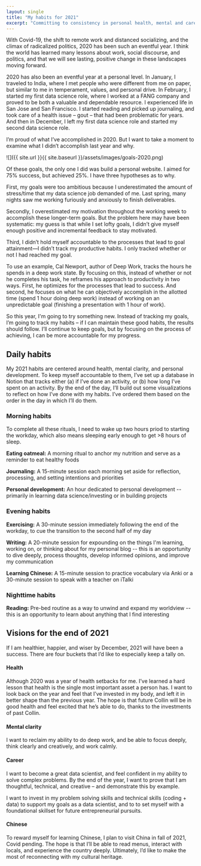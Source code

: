 ```yaml
---
layout: single
title: "My habits for 2021"
excerpt: "Committing to consistency in personal health, mental and career development, and learning Chinese"
---
```


With Covid-19, the shift to remote work and distanced socializing, and the climax of radicalized politics, 2020 has been such an eventful year. I think the world has learned many lessons about work, social discourse, and politics, and that we will see lasting, positive change in these landscapes moving forward.

2020 has also been an eventful year at a personal level. In January, I traveled to India, where I met people who were different from me on paper, but similar to me in temperament, values, and personal drive. In February, I started my first data science role, where I worked at a FANG company and proved to be both a valuable and dependable resource. I experienced life in San Jose and San Francisco. I started reading and picked up journaling, and took care of a health issue – gout – that had been problematic for years. And then in December, I left my first data science role and started my second data science role. 

I’m proud of what I’ve accomplished in 2020. But I want to take a moment to examine what I didn’t accomplish last year and why.

![]({{ site.url }}{{ site.baseurl }}/assets/images/goals-2020.png)

Of these goals, the only one I did was build a personal website. I aimed for 75% success, but achieved 25%. I have three hypotheses as to why. 

First, my goals were too ambitious because I underestimated the amount of stress/time that my data science job demanded of me. Last spring, many nights saw me working furiously and anxiously to finish deliverables.

Secondly, I overestimated my motivation throughout the working week to accomplish these longer-term goals. But the problem here may have been systematic: my guess is that while I set lofty goals, I didn’t give myself enough positive and incremental feedback to stay motivated. 

Third, I didn’t hold myself accountable to the processes that lead to goal attainment—I didn’t track my productive habits. I only tracked whether or not I had reached my goal. 

To use an example, Cal Newport, author of Deep Work, tracks the hours he spends in a deep work state. By focusing on this, instead of whether or not he completes his task, he reframes his approach to productivity in two ways. First, he optimizes for the processes that lead to success. And second, he focuses on what he can objectively accomplish in the allotted time (spend 1 hour doing deep work) instead of working on an unpredictable goal (finishing a presentation with 1 hour of work). 

So this year, I'm going to try something new. Instead of tracking my goals, I’m going to track my habits – if I can maintain these good habits, the results should follow. I’ll continue to keep goals, but by focusing on the process of achieving, I can be more accountable for my progress. 

## Daily habits

My 2021 habits are centered around health, mental clarity, and personal development. To keep myself accountable to them, I’ve set up a database in Notion that tracks either (a) if I’ve done an activity, or  (b) how long I’ve spent on an activity. By the end of the day, I’ll build out some visualizations to reflect on how I’ve done with my habits. I’ve ordered them based on the order in the day in which I’ll do them. 

### Morning habits

To complete all these rituals, I need to wake up two hours priod to starting the workday, which also means sleeping early enough to get >8 hours of sleep. 

**Eating oatmeal:** A morning ritual to anchor my nutrition and serve as a reminder to eat healthy foods

**Journaling:** A 15-minute session each morning set aside for reflection, processing, and setting intentions and priorities

**Personal development:** An hour dedicated to personal development -- primarily in learning data science/investing or in building projects


### Evening habits

**Exercising:** A 30-minute session immediately following the end of the workday, to cue the transition to the second half of my day 

**Writing:** A 20-minute session for expounding on the things I'm learning, working on, or thinking about for my personal blog -- this is an opportunity to dive deeply, process thoughts, develop informed opinions, and improve my communication

**Learning Chinese:** A 15-minute session to practice vocabulary via Anki or a 30-minute session to speak with a teacher on iTalki   

### Nighttime habits

**Reading:** Pre-bed routine as a way to unwind and expand my worldview -- this is an opportunity to learn about anything that I find interesting

## Visions for the end of 2021

If I am healthier, happier, and wiser by December, 2021 will have been a success. There are four buckets that I’d like to especially keep a tally on.

#### Health 

Although 2020 was a year of health setbacks for me. I’ve learned a hard lesson that health is the single most important asset a person has. I want to look back on the year and feel that I’ve invested in my body, and left it in better shape than the previous year. The hope is that future Collin will be in good health and feel excited that he’s able to do, thanks to the investments of past Collin. 

#### Mental clarity

I want to reclaim my ability to do deep work, and be able to focus deeply, think clearly and creatively, and work calmly. 

#### Career 

I want to become a great data scientist, and feel confident in my ability to solve complex problems. By the end of the year, I want to prove that I am thoughtful, technical, and creative – and demonstrate this by example. 

I want to invest in my problem solving skills and technical skills (coding + data) to support my goals as a data scientist, and to to set myself with a foundational skillset for future entrepreneurial pursuits. 

#### Chinese

To reward myself for learning Chinese, I plan to visit China in fall of 2021, Covid pending. The hope is that I’ll be able to read menus, interact with locals, and experience the country deeply. Ultimately, I’d like to make the most of reconnecting with my cultural heritage. 